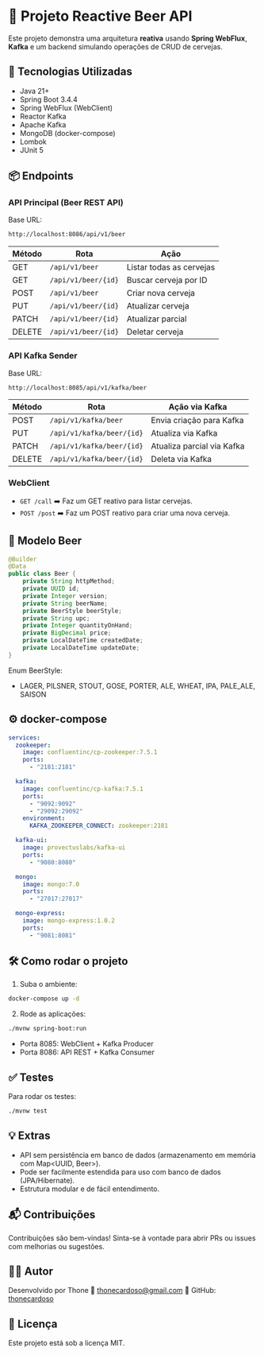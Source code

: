 
# 🍺 Projeto Reactive Beer API

Este projeto demonstra uma arquitetura **reativa** usando **Spring WebFlux**, **Kafka** e um backend simulando operações de CRUD de cervejas.

## 🚀 Tecnologias Utilizadas

- Java 21+
- Spring Boot 3.4.4
- Spring WebFlux (WebClient)
- Reactor Kafka
- Apache Kafka
- MongoDB (docker-compose)
- Lombok
- JUnit 5

## 📦 Endpoints

### API Principal (Beer REST API)
Base URL:
```bash
http://localhost:8086/api/v1/beer
```

| Método | Rota                | Ação                 |
|--------|---------------------|----------------------|
| GET    | `/api/v1/beer`        | Listar todas as cervejas |
| GET    | `/api/v1/beer/{id}`   | Buscar cerveja por ID |
| POST   | `/api/v1/beer`        | Criar nova cerveja    |
| PUT    | `/api/v1/beer/{id}`   | Atualizar cerveja     |
| PATCH  | `/api/v1/beer/{id}`   | Atualizar parcial     |
| DELETE | `/api/v1/beer/{id}`   | Deletar cerveja       |

### API Kafka Sender
Base URL:
```bash
http://localhost:8085/api/v1/kafka/beer
```

| Método | Rota                 | Ação via Kafka        |
|--------|----------------------|-----------------------|
| POST   | `/api/v1/kafka/beer`   | Envia criação para Kafka |
| PUT    | `/api/v1/kafka/beer/{id}` | Atualiza via Kafka  |
| PATCH  | `/api/v1/kafka/beer/{id}` | Atualiza parcial via Kafka |
| DELETE | `/api/v1/kafka/beer/{id}` | Deleta via Kafka     |

### WebClient
- `GET /call` ➡️ Faz um GET reativo para listar cervejas.
- `POST /post` ➡️ Faz um POST reativo para criar uma nova cerveja.

## 🧱 Modelo Beer

```java
@Builder
@Data
public class Beer {
    private String httpMethod;
    private UUID id;
    private Integer version;
    private String beerName;
    private BeerStyle beerStyle;
    private String upc;
    private Integer quantityOnHand;
    private BigDecimal price;
    private LocalDateTime createdDate;
    private LocalDateTime updateDate;
}
```

Enum BeerStyle:
- LAGER, PILSNER, STOUT, GOSE, PORTER, ALE, WHEAT, IPA, PALE_ALE, SAISON

## ⚙️ docker-compose

```yaml
services:
  zookeeper:
    image: confluentinc/cp-zookeeper:7.5.1
    ports:
      - "2181:2181"

  kafka:
    image: confluentinc/cp-kafka:7.5.1
    ports:
      - "9092:9092"
      - "29092:29092"
    environment:
      KAFKA_ZOOKEEPER_CONNECT: zookeeper:2181

  kafka-ui:
    image: provectuslabs/kafka-ui
    ports:
      - "9080:8080"

  mongo:
    image: mongo:7.0
    ports:
      - "27017:27017"

  mongo-express:
    image: mongo-express:1.0.2
    ports:
      - "9081:8081"
```

## 🛠️ Como rodar o projeto

1. Suba o ambiente:
```bash
docker-compose up -d
```

2. Rode as aplicações:
```bash
./mvnw spring-boot:run
```

- Porta 8085: WebClient + Kafka Producer
- Porta 8086: API REST + Kafka Consumer

## ✅ Testes

Para rodar os testes:
```bash
./mvnw test
```

## 💡 Extras

- API sem persistência em banco de dados (armazenamento em memória com Map<UUID, Beer>).
- Pode ser facilmente estendida para uso com banco de dados (JPA/Hibernate).
- Estrutura modular e de fácil entendimento.

## 📬 Contribuições

Contribuições são bem-vindas! Sinta-se à vontade para abrir PRs ou issues com melhorias ou sugestões.

## 🧑‍💻 Autor

Desenvolvido por Thone
📧 thonecardoso@gmail.com 
🐙 GitHub: [thonecardoso](https://github.com/thonecardoso)

## 📝 Licença

Este projeto está sob a licença MIT.
